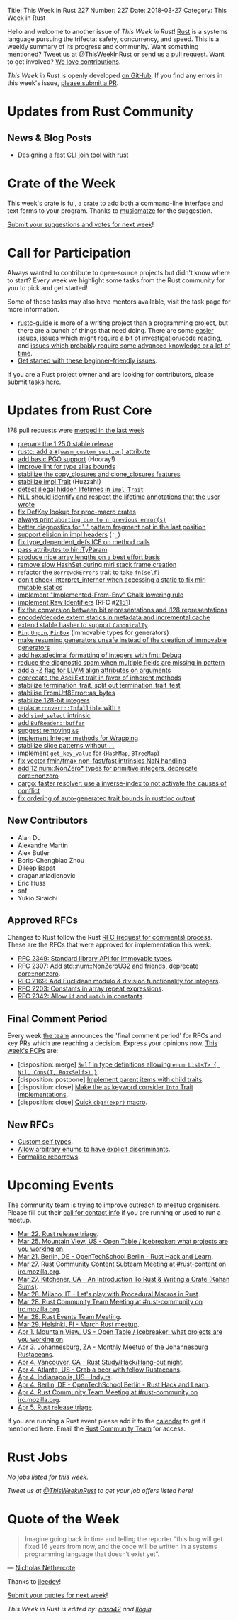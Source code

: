 Title: This Week in Rust 227
Number: 227
Date: 2018-03-27
Category: This Week in Rust

Hello and welcome to another issue of *This Week in Rust*!
[Rust](http://rust-lang.org) is a systems language pursuing the trifecta: safety, concurrency, and speed.
This is a weekly summary of its progress and community.
Want something mentioned? Tweet us at [@ThisWeekInRust](https://twitter.com/ThisWeekInRust) or [send us a pull request](https://github.com/cmr/this-week-in-rust).
Want to get involved? [We love contributions](https://github.com/rust-lang/rust/blob/master/CONTRIBUTING.md).

*This Week in Rust* is openly developed [on GitHub](https://github.com/cmr/this-week-in-rust).
If you find any errors in this week's issue, [please submit a PR](https://github.com/cmr/this-week-in-rust/pulls).

# Updates from Rust Community

## News & Blog Posts

* [Designing a fast CLI join tool with rust](https://milancio42.github.io/blog/2018-03-22-rjoin/)

# Crate of the Week

This week's crate is [fui](https://crates.io/crates/fui), a crate to add both a command-line interface and text forms to your program. Thanks to [musicmatze](https://users.rust-lang.org/u/musicmatze) for the suggestion.

[Submit your suggestions and votes for next week][submit_crate]!

[submit_crate]: https://users.rust-lang.org/t/crate-of-the-week/2704

# Call for Participation

Always wanted to contribute to open-source projects but didn't know where to start?
Every week we highlight some tasks from the Rust community for you to pick and get started!

Some of these tasks may also have mentors available, visit the task page for more information.

* [rustc-guide](https://github.com/rust-lang-nursery/rustc-guide) is more of a writing project than a programming project, but there are a bunch of things that need doing. There are some [easier issues](https://github.com/rust-lang-nursery/rustc-guide/issues?q=is%3Aissue+is%3Aopen+label%3AEasy), [issues which might require a bit of investigation/code reading](https://github.com/rust-lang-nursery/rustc-guide/issues?q=is%3Aissue+is%3Aopen+label%3AMedium), and [issues which probably require some advanced knowledge or a lot of time](https://github.com/rust-lang-nursery/rustc-guide/issues?utf8=%E2%9C%93&q=is%3Aissue+is%3Aopen+label%3AHard).
* [Get started with these beginner-friendly issues](https://www.rustaceans.org/findwork/starters).

If you are a Rust project owner and are looking for contributors, please submit tasks [here][guidelines].

[guidelines]: https://users.rust-lang.org/t/twir-call-for-participation/4821

# Updates from Rust Core

178 pull requests were [merged in the last week][merged]

[merged]: https://github.com/search?q=is%3Apr+org%3Arust-lang+is%3Amerged+merged%3A2017-03-19..2018-03-26

* [prepare the 1.25.0 stable release](https://github.com/rust-lang/rust/pull/49340)
* [rustc: add a `#[wasm_custom_section]` attribute](https://github.com/rust-lang/rust/pull/48883)
* [add basic PGO support](https://github.com/rust-lang/rust/pull/48346) (Hooray!)
* [improve lint for type alias bounds](https://github.com/rust-lang/rust/pull/48909)
* [stabilize the copy_closures and clone_closures features](https://github.com/rust-lang/rust/pull/49299)
* [stabilize impl Trait](https://github.com/rust-lang/rust/pull/49255) (Huzzah!)
* [detect illegal hidden lifetimes in `impl Trait`](https://github.com/rust-lang/rust/pull/49041)
* [NLL should identify and respect the lifetime annotations that the user wrote](https://github.com/rust-lang/rust/pull/48482)
* [fix DefKey lookup for proc-macro crates](https://github.com/rust-lang/rust/pull/49273)
* [always print `aborting due to n previous error(s)`](https://github.com/rust-lang/rust/pull/49046)
* [better diagnostics for '..' pattern fragment not in the last position](https://github.com/rust-lang/rust/pull/49268)
* [support elision in impl headers](https://github.com/rust-lang/rust/pull/49251) (`'_`)
* [fix type_dependent_defs ICE on method calls](https://github.com/rust-lang/rust/pull/49244)
* [pass attributes to hir::TyParam](https://github.com/rust-lang/rust/pull/49242)
* [produce nice array lengths on a best effort basis](https://github.com/rust-lang/rust/pull/49262)
* [remove slow HashSet during miri stack frame creation](https://github.com/rust-lang/rust/pull/49274)
* [refactor the `BorrowckErrors` trait to take `fn(self)`](https://github.com/rust-lang/rust/pull/48902)
* [don't check interpret_interner when accessing a static to fix miri mutable statics](https://github.com/rust-lang/rust/pull/49216)
* [implement "Implemented-From-Env" Chalk lowering rule](https://github.com/rust-lang/rust/pull/49211)
* [implement Raw Identifiers](https://github.com/rust-lang/rust/pull/48942) (RFC #[2151](https://rust-lang.github.io/rfcs/2151-raw-identifiers.html))
* [fix the conversion between bit representations and i128 representations](https://github.com/rust-lang/rust/pull/49210)
* [encode/decode extern statics in metadata and incremental cache](https://github.com/rust-lang/rust/pull/49200)
* [extend stable hasher to support `CanonicalTy`](https://github.com/rust-lang/rust/pull/49091)
* [`Pin`, `Unpin`, `PinBox`](https://github.com/rust-lang/rust/pull/49058) (immovable types for generators)
* [make resuming generators unsafe instead of the creation of immovable generators](https://github.com/rust-lang/rust/pull/49194)
* [add hexadecimal formatting of integers with fmt::Debug](https://github.com/rust-lang/rust/pull/48978)
* [reduce the diagnostic spam when multiple fields are missing in pattern](https://github.com/rust-lang/rust/pull/49160)
* [add a -Z flag for LLVM align attributes on arguments](https://github.com/rust-lang/rust/pull/49122)
* [deprecate the AsciiExt trait in favor of inherent methods](https://github.com/rust-lang/rust/pull/49109)
* [stabilize termination_trait, split out termination_trait_test](https://github.com/rust-lang/rust/pull/49162)
* [stabilise FromUtf8Error::as_bytes](https://github.com/rust-lang/rust/pull/49121)
* [stabilize 128-bit integers](https://github.com/rust-lang/rust/pull/49101)
* [replace `convert::Infallible` with `!`](https://github.com/rust-lang/rust/pull/49038)
* [add `simd_select` intrinsic](https://github.com/rust-lang/rust/pull/49141)
* [add `BufReader::buffer`](https://github.com/rust-lang/rust/pull/49139)
* [suggest removing `&`s](https://github.com/rust-lang/rust/pull/48834)
* [implement Integer methods for Wrapping](https://github.com/rust-lang/rust/pull/48810)
* [stabilize slice patterns without `..`](https://github.com/rust-lang/rust/pull/48516)
* [implement `get_key_value` for {`HashMap`, `BTreeMap`}](https://github.com/rust-lang/rust/pull/49346)
* [fix vector fmin/fmax non-fast/fast intrinsics NaN handling](https://github.com/rust-lang/rust/pull/49231)
* [add 12 num::NonZero* types for primitive integers, deprecate core::nonzero](https://github.com/rust-lang/rust/pull/48265)
* [cargo: faster resolver: use a inverse-index to not activate the causes of conflict](https://github.com/rust-lang/cargo/pull/5213)
* [fix ordering of auto-generated trait bounds in rustdoc output](https://github.com/rust-lang/rust/pull/49196)

## New Contributors

* Alan Du
* Alexandre Martin
* Alex Butler
* Boris-Chengbiao Zhou
* Dileep Bapat
* dragan.mladjenovic
* Eric Huss
* snf
* Yukio Siraichi

## Approved RFCs

Changes to Rust follow the Rust [RFC (request for comments)
process](https://github.com/rust-lang/rfcs#rust-rfcs). These
are the RFCs that were approved for implementation this week:

* [RFC 2349: Standard library API for immovable types](https://github.com/rust-lang/rfcs/pull/2349).
* [RFC 2307: Add std::num::NonZeroU32 and friends, deprecate core::nonzero](https://github.com/rust-lang/rfcs/pull/2307).
* [RFC 2169: Add Euclidean modulo & division functionality for integers](https://github.com/rust-lang/rfcs/pull/2169).
* [RFC 2203: Constants in array repeat expressions](https://github.com/rust-lang/rfcs/pull/2203).
* [RFC 2342: Allow `if` and `match` in constants](https://github.com/rust-lang/rfcs/pull/2342).

## Final Comment Period

Every week [the team](https://www.rust-lang.org/team.html) announces the
'final comment period' for RFCs and key PRs which are reaching a
decision. Express your opinions now. [This week's FCPs][fcp] are:

[fcp]: https://github.com/rust-lang/rfcs/labels/final-comment-period

* [disposition: merge] [`Self` in type definitions allowing `enum List<T> { Nil, Cons(T, Box<Self>) }`](https://github.com/rust-lang/rfcs/pull/2300).
* [disposition: postpone] [Implement parent items with child traits](https://github.com/rust-lang/rfcs/pull/2303).
* [disposition: close] [Make the `as` keyword consider `Into` Trait implementations](https://github.com/rust-lang/rfcs/pull/2308).
* [disposition: close] [Quick `dbg!(expr)` macro](https://github.com/rust-lang/rfcs/pull/2173).

## New RFCs

* [Custom self types](https://github.com/rust-lang/rfcs/pull/2362).
* [Allow arbitrary enums to have explicit discriminants](https://github.com/rust-lang/rfcs/pull/2363).
* [Formalise reborrows](https://github.com/rust-lang/rfcs/pull/2364).

# Upcoming Events

The community team is trying to improve outreach to meetup organisers. Please fill out their [call for contact info](https://docs.google.com/forms/d/e/1FAIpQLSf52YXGhqBaHtCXtVna4iHYMK7IQaTqUW6V-ztsZC8C2TBInQ/viewform) if you are running or used to run a meetup.

* [Mar 22. Rust release triage](https://internals.rust-lang.org/t/release-cycle-triage-proposal/3544).
* [Mar 25. Mountain View, US - Open Table / Icebreaker: what projects are you working on](https://www.meetup.com/Rust-Dev-in-Mountain-View/events/glnfcpyxfbhc/).
* [Mar 21. Berlin, DE - OpenTechSchool Berlin - Rust Hack and Learn](https://www.meetup.com/opentechschool-berlin/events/247387953/).
* [Mar 27. Rust Community Content Subteam Meeting at #rust-content on irc.mozilla.org](irc://irc.mozilla.org/rust-content).
* [Mar 27. Kitchener, CA - An Introduction To Rust & Writing a Crate (Kahan Sums)](https://www.meetup.com/Rust-KW/events/247661794/).
* [Mar 28. Milano, IT - Let's play with Procedural Macros in Rust](https://www.meetup.com/rust-language-milano/events/248725926/).
* [Mar 28. Rust Community Team Meeting at #rust-community on irc.mozilla.org](irc://irc.mozilla.org/rust-community).
* [Mar 28. Rust Events Team Meeting](https://t.me/joinchat/EkKINhHCgZ9llzvPidOssA).
* [Mar 29. Helsinki, FI - March Rust meetup](https://www.meetup.com/Finland-Rust-Meetup/events/248805420/).
* [Apr  1. Mountain View, US - Open Table / Icebreaker: what projects are you working on](https://www.meetup.com/Rust-Dev-in-Mountain-View/events/glnfcpyxgbcb/).
* [Apr  3. Johannesburg, ZA - Monthly Meetup of the Johannesburg Rustaceans](https://www.meetup.com/Johannesburg-Rust-Meetup/events/cpblrnyxgbfb/).
* [Apr  4. Vancouver, CA - Rust Study/Hack/Hang-out night](https://www.meetup.com/Vancouver-Rust/events/ckwdlpyxgbgb/).
* [Apr  4. Atlanta, US - Grab a beer with fellow Rustaceans](https://www.meetup.com/Rust-ATL/events/rhvgrmyxgbgb/).
* [Apr  4. Indianapolis, US - Indy.rs](https://www.meetup.com/indyrs/events/cpvshpyxgbgb/).
* [Apr  4. Berlin, DE - OpenTechSchool Berlin - Rust Hack and Learn](https://www.meetup.com/opentechschool-berlin/events/247388074/).
* [Apr  4. Rust Community Team Meeting at #rust-community on irc.mozilla.org](irc://irc.mozilla.org/rust-community).
* [Apr  5. Rust release triage](https://internals.rust-lang.org/t/release-cycle-triage-proposal/3544).

If you are running a Rust event please add it to the [calendar] to get
it mentioned here. Email the [Rust Community Team][community] for access.

[calendar]: https://www.google.com/calendar/embed?src=apd9vmbc22egenmtu5l6c5jbfc%40group.calendar.google.com
[community]: mailto:community-team@rust-lang.org

# Rust Jobs

*No jobs listed for this week.*

*Tweet us at [@ThisWeekInRust](https://twitter.com/ThisWeekInRust) to get your job offers listed here!*

# Quote of the Week

> Imagine going back in time and telling the reporter “this bug will get fixed 16 years from now, and the code will be written in a systems programming language that doesn’t exist yet”.

— [Nicholas Nethercote](https://blog.mozilla.org/nnethercote/2018/03/09/a-new-preferences-parser-for-firefox/).

Thanks to [jleedev](https://users.rust-lang.org/t/twir-quote-of-the-week/328/501)!

[Submit your quotes for next week][submit]!

[submit]: http://users.rust-lang.org/t/twir-quote-of-the-week/328

*This Week in Rust is edited by: [nasa42](https://github.com/nasa42) and [llogiq](https://github.com/llogiq).*
